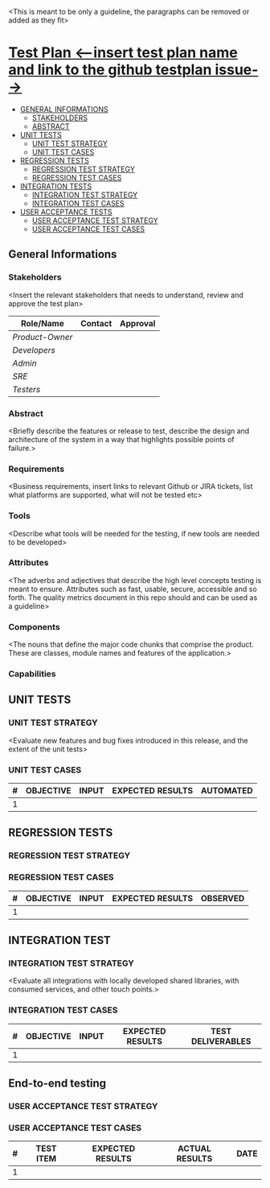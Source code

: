 <!--
Based on: https://books.google.it/books?id=vHlTOVTKHeUC&hl=it&source=gbs_navlinks_s
          https://testing.googleblog.com/2016/06/the-inquiry-method-for-test-planning.html
          https://testing.googleblog.com/2011/09/10-minute-test-plan.html
-->

<This is meant to be only a guideline, the paragraphs can be removed or added as they fit>

# [Test Plan <--insert test plan name and link to the github testplan issue-->](https://github.com/input-output-hk/catalyst-voices/issues/1)

- [GENERAL INFORMATIONS](#general-informations)
  - [STAKEHOLDERS](#stakeholders)
  - [ABSTRACT](#abstract)
- [UNIT TESTS](#unit-test)
  - [UNIT TEST STRATEGY](#unit-test-strategy)
  - [UNIT TEST CASES](#unit-test-cases)
- [REGRESSION TESTS](#regression-test-section)
  - [REGRESSION TEST STRATEGY](#regression-test-strategy)
  - [REGRESSION TEST CASES](#regression-test-cases)
- [INTEGRATION TESTS](#integration-test-section)
  - [INTEGRATION TEST STRATEGY](#integration-test-strategy)
  - [INTEGRATION TEST CASES](#integration-test-cases)
- [USER ACCEPTANCE TESTS](#user-acceptance-test-section)
  - [USER ACCEPTANCE TEST STRATEGY](#user-acceptance-test-strategy)
  - [USER ACCEPTANCE TEST CASES](#user-acceptance-test-cases)


## General Informations

### Stakeholders

<Insert the relevant stakeholders that needs to understand, review and approve the test plan>

| Role/Name   | Contact        | Approval |
|-------------|----------------|----------------|
| *Product-Owner* |  |  |
| *Developers* |  |  |
| *Admin* |  |  |
| *SRE* |  |  |
| *Testers* |  |  |

### Abstract
<Briefly describe the features or release to test, describe the design and architecture of the system in a way that highlights possible points of failure.>

### Requirements
<Business requirements, insert links to relevant Github or JIRA tickets, list what platforms are supported, what will not be tested etc>

### Tools
<Describe what tools will be needed for the testing, if new tools are needed to be developed>

### Attributes
<The adverbs and adjectives that describe the high level concepts testing is meant to ensure. Attributes such as fast, usable, secure, accessible and so forth. The quality metrics document in this repo should and can be used as a guideline>

### Components
<The nouns that define the major code chunks that comprise the product. These are classes, module names and features of the application.>

### Capabilities
<The verbs that describe user actions and activities.>

## UNIT TESTS

### UNIT TEST STRATEGY

<Evaluate new features and bug fixes introduced in this release, and the extent of the unit tests>

### UNIT TEST CASES

| \#  | OBJECTIVE | INPUT | EXPECTED RESULTS | AUTOMATED |
| --- | --------- | ----- | ---------------- | --------- |
| 1   |           |       |                  |           |

## REGRESSION TESTS

<Ensure that previously developed and tested software still performs after change.>

### REGRESSION TEST STRATEGY

<Evaluate all reports introduced in previous releases>

### REGRESSION TEST CASES

| #   | OBJECTIVE | INPUT | EXPECTED RESULTS | OBSERVED |
| --- | --------- | ----- | ---------------- | -------- |
| 1   |           |       |                  |          |

## INTEGRATION TEST

<Combine individual software modules and test as a group.>

### INTEGRATION TEST STRATEGY

<Evaluate all integrations with locally developed shared libraries, with consumed services, and other touch points.>

### INTEGRATION TEST CASES

| #   | OBJECTIVE | INPUT | EXPECTED RESULTS | TEST DELIVERABLES |
| --- | --------- | ----- | ---------------- | ----------------- |
| 1   |           |       |                  |                   |

## End-to-end testing

<Verify that the solution works for the user>

### USER ACCEPTANCE TEST STRATEGY

<Explain how user acceptance testing will be accomplished>

### USER ACCEPTANCE TEST CASES

| #   | TEST ITEM | EXPECTED RESULTS | ACTUAL RESULTS | DATE |
| --- | --------- | ---------------- | -------------- | ---- |
| 1   |           |                  |                |      |
